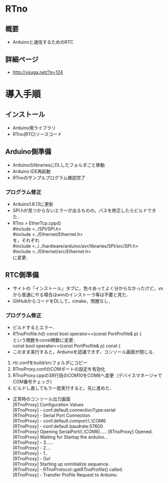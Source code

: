 # RTno
## 概要
- Arduinoと通信するためのRTC
## 詳細ページ
- http://ysuga.net/?p=124

# 導入手順
## インストール
- Arduino用ライブラリ
- RTno(RTC)ソースコード

## Arduino側準備
- ArduinoのlibrariesにDLしたフォルダごと移動
- Arduino IDE再起動
- RTnoのサンプルプログラム確認完了

### プログラム修正
- Arduino1.8.13に更新
- SPI.hが見つからないエラーが出るものの，パスを修正したらビルドできた．
- RTno > EtherTcp.cppの  
#include <../SPI/SPI.h>  
#include <../Ethernet/Ethernet.h>  
を，それぞれ  
#include <../../hardware/arduino/avr/libraries/SPI/src/SPI.h>  
#include <../Ethernet/src/Ethernet.h>  
に変更．  

## RTC側準備
- サイトの「インストール」タブに，色々あってよく分からなかったけど，vsから普通にやる場合はwinのインストーラ等は不要と見た．
- GitHubからコードをDLして，cmake，問題なし．

### プログラム修正
- ビルドするとエラー．
- RTnoProfile.hの
const bool operator==(const PortProfile& p) {  
という関数をconst関数に変更．  
const bool operator==(const PortProfile& p) const {  
- このまま実行すると，Arduinoを認識できず，コンソール画面が閉じる．  

1. rtc.confをbuild/srcフォルダにコピー
2. RTnoProxy.confのCOMポートの設定を有効化
3. RTnoProxy.cppの38行目のCOM10をCOM6へ変更（デバイスマネージャでCOM番号チェック）
4. ビルドし直してもう一度実行すると，先に進めた．

- 正常時のコンソール出力画面  
[RTnoProxy] Configuration Values  
[RTnoProxy]  - conf.default.connectionType:serial  
[RTnoProxy]  - Serial Port Connection  
[RTnoProxy]     - conf.default.comport:\\.\COM6  
[RTnoProxy]     - conf.default.baudrate:57600  
[RTnoProxy] Opening SerialPort(\\.\COM6)..... [RTnoProxy] Opened.  
[RTnoProxy] Waiting for Startup the arduino...  
[RTnoProxy]  - 3......  
[RTnoProxy]  - 2....  
[RTnoProxy]  - 1..  
[RTnoProxy]  - Go!  
[RTnoProxy] Starting up onInitialize sequence.  
[RTnoProxy]  - RTnoProtocol::getRTnoProfile() called.  
[RTnoProxy]     - Transfer Profile Request to Arduino.  
